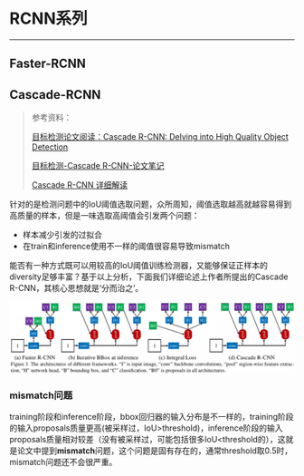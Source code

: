 # RCNN系列

---



## Faster-RCNN

## Cascade-RCNN

> 参考资料：
>
> [目标检测论文阅读：Cascade R-CNN: Delving into High Quality Object Detection](<https://blog.csdn.net/qq_21949357/article/details/80046867>)
>
> [目标检测-Cascade R-CNN-论文笔记](<https://arleyzhang.github.io/articles/1c9cf9be/>)
>
> [Cascade R-CNN 详细解读](<https://zhuanlan.zhihu.com/p/42553957>)



针对的是检测问题中的IoU阈值选取问题，众所周知，阈值选取越高就越容易得到高质量的样本，但是一味选取高阈值会引发两个问题：

- 样本减少引发的过拟合
- 在train和inference使用不一样的阈值很容易导致mismatch

能否有一种方式既可以用较高的IoU阈值训练检测器，又能够保证正样本的diversity足够丰富？基于以上分析，下面我们详细论述上作者所提出的Cascade R-CNN，其核心思想就是‘分而治之’。



![img](assets/16590019d4683cf3)



### mismatch问题

training阶段和inference阶段，bbox回归器的输入分布是不一样的，training阶段的输入proposals质量更高(被采样过，IoU>threshold)，inference阶段的输入proposals质量相对较差（没有被采样过，可能包括很多IoU<threshold的），这就是论文中提到**mismatch**问题，这个问题是固有存在的，通常threshold取0.5时，mismatch问题还不会很严重。
